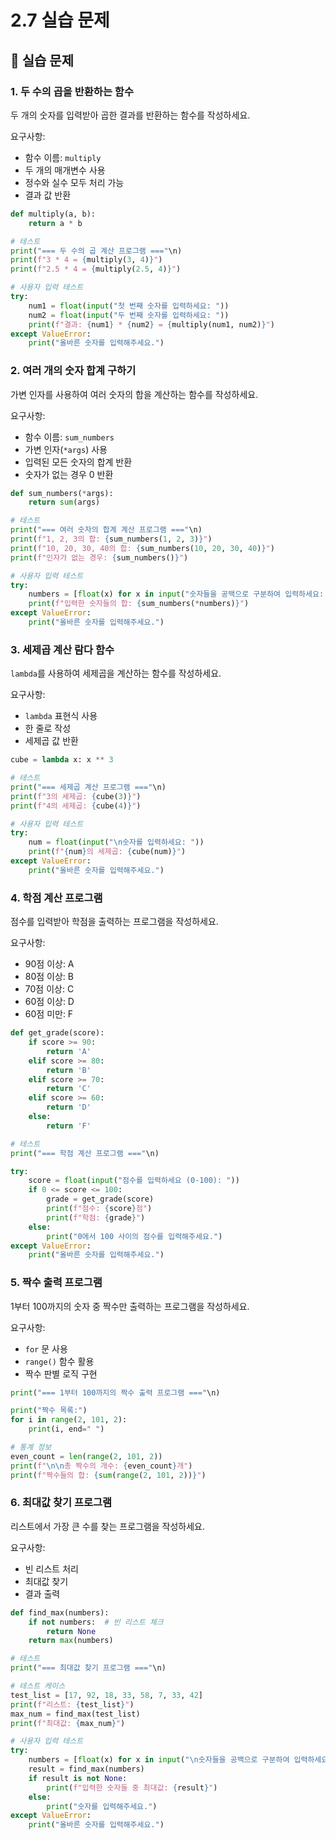 # 2.7 실습 문제

## 🎯 실습 문제

### 1. 두 수의 곱을 반환하는 함수
두 개의 숫자를 입력받아 곱한 결과를 반환하는 함수를 작성하세요.

요구사항:
- 함수 이름: `multiply`
- 두 개의 매개변수 사용
- 정수와 실수 모두 처리 가능
- 결과 값 반환

```python
def multiply(a, b):
    return a * b

# 테스트
print("=== 두 수의 곱 계산 프로그램 ==="\n)
print(f"3 * 4 = {multiply(3, 4)}")
print(f"2.5 * 4 = {multiply(2.5, 4)}")

# 사용자 입력 테스트
try:
    num1 = float(input("첫 번째 숫자를 입력하세요: "))
    num2 = float(input("두 번째 숫자를 입력하세요: "))
    print(f"결과: {num1} * {num2} = {multiply(num1, num2)}")
except ValueError:
    print("올바른 숫자를 입력해주세요.")
```

### 2. 여러 개의 숫자 합계 구하기
가변 인자를 사용하여 여러 숫자의 합을 계산하는 함수를 작성하세요.

요구사항:
- 함수 이름: `sum_numbers`
- 가변 인자(`*args`) 사용
- 입력된 모든 숫자의 합계 반환
- 숫자가 없는 경우 0 반환

```python
def sum_numbers(*args):
    return sum(args)

# 테스트
print("=== 여러 숫자의 합계 계산 프로그램 ==="\n)
print(f"1, 2, 3의 합: {sum_numbers(1, 2, 3)}")
print(f"10, 20, 30, 40의 합: {sum_numbers(10, 20, 30, 40)}")
print(f"인자가 없는 경우: {sum_numbers()}")

# 사용자 입력 테스트
try:
    numbers = [float(x) for x in input("숫자들을 공백으로 구분하여 입력하세요: ").split()]
    print(f"입력한 숫자들의 합: {sum_numbers(*numbers)}")
except ValueError:
    print("올바른 숫자를 입력해주세요.")
```

### 3. 세제곱 계산 람다 함수
`lambda`를 사용하여 세제곱을 계산하는 함수를 작성하세요.

요구사항:
- `lambda` 표현식 사용
- 한 줄로 작성
- 세제곱 값 반환

```python
cube = lambda x: x ** 3

# 테스트
print("=== 세제곱 계산 프로그램 ==="\n)
print(f"3의 세제곱: {cube(3)}")
print(f"4의 세제곱: {cube(4)}")

# 사용자 입력 테스트
try:
    num = float(input("\n숫자를 입력하세요: "))
    print(f"{num}의 세제곱: {cube(num)}")
except ValueError:
    print("올바른 숫자를 입력해주세요.")
```

### 4. 학점 계산 프로그램
점수를 입력받아 학점을 출력하는 프로그램을 작성하세요.

요구사항:
- 90점 이상: A
- 80점 이상: B
- 70점 이상: C
- 60점 이상: D
- 60점 미만: F

```python
def get_grade(score):
    if score >= 90:
        return 'A'
    elif score >= 80:
        return 'B'
    elif score >= 70:
        return 'C'
    elif score >= 60:
        return 'D'
    else:
        return 'F'

# 테스트
print("=== 학점 계산 프로그램 ==="\n)

try:
    score = float(input("점수를 입력하세요 (0-100): "))
    if 0 <= score <= 100:
        grade = get_grade(score)
        print(f"점수: {score}점")
        print(f"학점: {grade}")
    else:
        print("0에서 100 사이의 점수를 입력해주세요.")
except ValueError:
    print("올바른 숫자를 입력해주세요.")
```

### 5. 짝수 출력 프로그램
1부터 100까지의 숫자 중 짝수만 출력하는 프로그램을 작성하세요.

요구사항:
- `for` 문 사용
- `range()` 함수 활용
- 짝수 판별 로직 구현

```python
print("=== 1부터 100까지의 짝수 출력 프로그램 ==="\n)

print("짝수 목록:")
for i in range(2, 101, 2):
    print(i, end=" ")

# 통계 정보
even_count = len(range(2, 101, 2))
print(f"\n\n총 짝수의 개수: {even_count}개")
print(f"짝수들의 합: {sum(range(2, 101, 2))}")
```

### 6. 최대값 찾기 프로그램
리스트에서 가장 큰 수를 찾는 프로그램을 작성하세요.

요구사항:
- 빈 리스트 처리
- 최대값 찾기
- 결과 출력

```python
def find_max(numbers):
    if not numbers:  # 빈 리스트 체크
        return None
    return max(numbers)

# 테스트
print("=== 최대값 찾기 프로그램 ==="\n)

# 테스트 케이스
test_list = [17, 92, 18, 33, 58, 7, 33, 42]
print(f"리스트: {test_list}")
max_num = find_max(test_list)
print(f"최대값: {max_num}")

# 사용자 입력 테스트
try:
    numbers = [float(x) for x in input("\n숫자들을 공백으로 구분하여 입력하세요: ").split()]
    result = find_max(numbers)
    if result is not None:
        print(f"입력한 숫자들 중 최대값: {result}")
    else:
        print("숫자를 입력해주세요.")
except ValueError:
    print("올바른 숫자를 입력해주세요.")
``` 